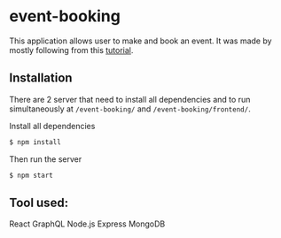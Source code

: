 # event-booking

This application allows user to make and book an event. It was made by mostly following from this
[tutorial](https://github.com/academind/yt-graphql-react-event-booking-api).

## Installation
There are 2 server that need to install all dependencies and to run simultaneously at `/event-booking/` and `/event-booking/frontend/`.

Install all dependencies
```bash
$ npm install
```
Then run the server
```bash
$ npm start
```

## Tool used:
React
GraphQL
Node.js
Express
MongoDB
